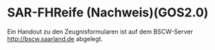 ﻿# SAR-FHReife (Nachweis)(GOS2.0)

Ein Handout zu den Zeugnisformularen ist auf dem BSCW-Server http://bscw.saarland.de abgelegt.
